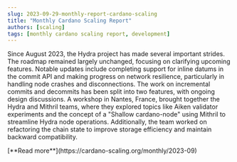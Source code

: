 ```yaml
---
slug: 2023-09-29-monthly-report-cardano-scaling
title: "Monthly Cardano Scaling Report"
authors: [scaling]
tags: [monthly cardano scaling report, development]
---
```

Since August 2023, the Hydra project has made several important strides. The roadmap remained largely unchanged, focusing on clarifying upcoming features. Notable updates include completing support for inline datums in the commit API and making progress on network resilience, particularly in handling node crashes and disconnections. The work on incremental commits and decommits has been split into two features, with ongoing design discussions. A workshop in Nantes, France, brought together the Hydra and Mithril teams, where they explored topics like Aiken validator experiments and the concept of a "Shallow cardano-node" using Mithril to streamline Hydra node operations. Additionally, the team worked on refactoring the chain state to improve storage efficiency and maintain backward compatibility.

<div style={{ textAlign: 'right' }}>
 [**Read more**](https://cardano-scaling.org/monthly/2023-09) 
</div>